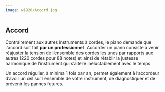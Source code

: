 ```yaml
---
image: w1920/Accord.jpg
---
```


## Accord

Contrairement aux autres instruments à cordes, le piano demande que l'accord soit fait **par un professionnel**. Accorder un piano consiste à venir réajuster la tension de l’ensemble des cordes les unes par rapports aux autres (220 cordes pour 88 notes) et ainsi de rétablir la justesse harmonique de l’instrument qui s’altère inéluctablement avec le temps. 

Un accord régulier, à minima 1 fois par an, permet également à l’accordeur d’avoir un œil sur l’ensemble de votre instrument, de diagnostiquer et de prévenir les pannes futures.

